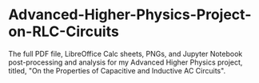 # Advanced-Higher-Physics-Project-on-RLC-Circuits
The full PDF file, LibreOffice Calc sheets, PNGs, and Jupyter Notebook post-processing and analysis for my Advanced Higher Physics project, titled, "On the Properties of Capacitive and Inductive AC Circuits".
